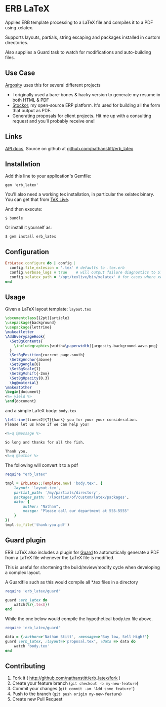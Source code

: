 # ERB LaTeX

Applies ERB template processing to a LaTeX file and compiles it to a PDF using xelatex.

Supports layouts, partials, string escaping and packages installed in custom directories.

Also supplies a Guard task to watch for modifications and auto-building files.

## Use Case

[Argosity](http://argosity.com/) uses this for several different projects

 * I originally used a bare-bones & hacky version to generate my resume in both HTML & PDF
 * [Stockor](http://stockor.org/), my open-source ERP platform.  It's used for building all the form that output as PDF.
 * Generating proposals for client projects.  Hit me up with a consulting request and you'll probably receive one!

## Links

[API docs](http://www.rubydoc.info/gems/erb_latex),  Source on github at [github.com/nathanstitt/erb_latex](https://github.com/nathanstitt/erb_latex)

## Installation

Add this line to your application's Gemfile:

    gem 'erb_latex'

You'll also need a working tex installation, in particular the xelatex binary. You can get that from [TeX Live](https://www.tug.org/texlive/).

And then execute:

    $ bundle

Or install it yourself as:

    $ gem install erb_latex

## Configuration

```ruby
ErbLatex.configure do | config |
  config.file_extesion = '.tex' # defaults to .tex.erb
  config.verbose_logs = true    # will output failure diagnostics to STDERR when enabled
  config.xelatex_path = '/opt/texlive/bin/xelatex' # for cases where xelatex is not located in PATH
end
```

## Usage

Given a LaTeX layout template: ``layout.tex``

```latex
\documentclass[12pt]{article}
\usepackage{background}
\usepackage{lettrine}
\makeatletter
\AddEverypageHook{
  \SetBgContents{
    \includegraphics[width=\paperwidth]{argosity-background-wave.png}
  }
  \SetBgPosition{current page.south}
  \SetBgAnchor{above}
  \SetBgAngle{0}
  \SetBgScale{1}
  \SetBgVshift{-2mm}
  \SetBgOpacity{0.3}
  \bg@material}
\makeatother
\begin{document}
<%= yield %>
\end{document}
```

and a simple LaTeX body: ``body.tex``

```latex
\lettrine[lines=2]{T}{hank} you for your your consideration.
Please let us know if we can help you!

<%=q @message %>

So long and thanks for all the fish.

Thank you,
<%=q @author %>
```
The following will convert it to a pdf

```ruby
require "erb_latex"

tmpl = ErbLatex::Template.new( 'body.tex', {
    layout: 'layout.tex',
    partial_path: '/my/partials/directory',
    packages_path: '/location/of/custom/latex/packages',
    data: {
        author: "Nathan",
        messge: "Please call our department at 555-5555"
    }
})
tmpl.to_file('thank-you.pdf')
```
## Guard plugin

ERB LaTeX also includes a plugin for [Guard](https://github.com/guard/guard) to automatically
generate a PDF from a LaTeX file whenever the LaTeX file is modified.

This is useful for shortening the build/review/modify cycle when developing a complex layout.

A Guardfile such as this would compile all *.tex files in a directory

```ruby
require 'erb_latex/guard'

guard :erb_latex do
    watch(%r{.tex$})
end
```

While the one below would compile the hypothetical body.tex file above.

```ruby
require 'erb_latex/guard'

data = {:author=>'Nathan Stitt', :message=>'Buy low, Sell High!'}
guard :erb_latex, :layout=>'proposal.tex', :data => data do
    watch 'body.tex'
end
```

## Contributing

1. Fork it ( http://github.com/nathanstitt/erb_latex/fork )
2. Create your feature branch (`git checkout -b my-new-feature`)
3. Commit your changes (`git commit -am 'Add some feature'`)
4. Push to the branch (`git push origin my-new-feature`)
5. Create new Pull Request
